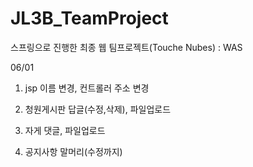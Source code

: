 # JL3B_TeamProject
스프링으로 진행한 최종 웹 팀프로젝트(Touche Nubes) : WAS


06/01

1. jsp 이름 변경, 컨트롤러 주소 변경

2. 청원게시판 답글(수정,삭제), 파일업로드

3. 자게 댓글, 파일업로드 

4. 공지사항 말머리(수정까지)
